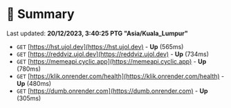 # 📖 Summary
Last updated: **20/12/2023, 3:40:25 PTG "Asia/Kuala_Lumpur"**

- `GET` [https://hst.ujol.dev](https://hst.ujol.dev) - **Up** (565ms)
- `GET` [https://reddviz.ujol.dev](https://reddviz.ujol.dev) - **Up** (734ms)
- `GET` [https://memeapi.cyclic.app](https://memeapi.cyclic.app) - **Up** (780ms)
- `GET` [https://klik.onrender.com/health](https://klik.onrender.com/health) - **Up** (480ms)
- `GET` [https://dumb.onrender.com](https://dumb.onrender.com) - **Up** (305ms)
